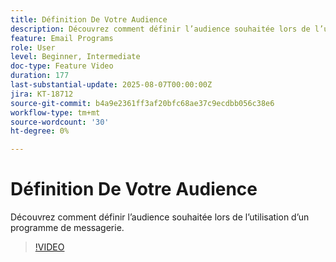 ```yaml
---
title: Définition De Votre Audience
description: Découvrez comment définir l’audience souhaitée lors de l’utilisation d’un programme de messagerie.
feature: Email Programs
role: User
level: Beginner, Intermediate
doc-type: Feature Video
duration: 177
last-substantial-update: 2025-08-07T00:00:00Z
jira: KT-18712
source-git-commit: b4a9e2361ff3af20bfc68ae37c9ecdbb056c38e6
workflow-type: tm+mt
source-wordcount: '30'
ht-degree: 0%

---
```



# Définition De Votre Audience

Découvrez comment définir l’audience souhaitée lors de l’utilisation d’un programme de messagerie.

>[!VIDEO](https://video.tv.adobe.com/v/3470633/?learn=on&enablevpops)
